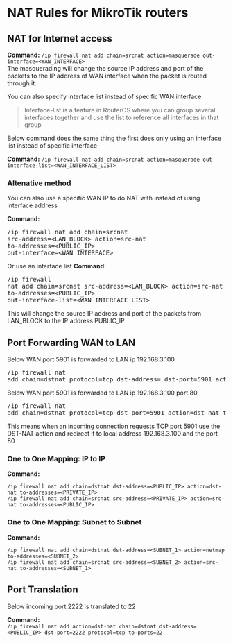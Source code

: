 # NAT Rules for MikroTik routers

## NAT for Internet access

**Command:** `/ip firewall nat add chain=srcnat action=masquerade out-interface=<WAN_INTERFACE>`  
The masquerading will change the source IP address and port of the packets to the IP address of WAN interface when the packet is routed through it. 

You can also specify interface list instead of specific WAN interface  
> Interface-list is a feature in RouterOS where you can group several interfaces together and use the list to reference all interfaces in that group   

Below command does the same thing the first does only using an interface list instead of specific interface  

**Command:** `/ip firewall nat add chain=srcnat action=masquerade out-interface-list=<WAN_INTERFACE_LIST>`


### Altenative method
You can also use a specific WAN IP to do NAT with instead of using interface address

**Command:** <pre>/ip firewall nat
add chain=srcnat src-address=<LAN_BLOCK> action=src-nat to-addresses=<PUBLIC_IP> out-interface=<WAN_INTERFACE></pre>

Or use an interface list
**Command:** <pre>/ip firewall nat
add chain=srcnat src-address=<LAN_BLOCK> action=src-nat to-addresses=<PUBLIC_IP> out-interface-list=<WAN_INTERFACE_LIST></pre>

This will change the source IP address and port of the packets from LAN_BLOCK to the IP address PUBLIC_IP



## Port Forwarding WAN to LAN
Below WAN port 5901 is forwarded to LAN ip 192.168.3.100
<pre>
/ip firewall nat
add chain=dstnat protocol=tcp dst-address=<PUBLIC_IP> dst-port=5901 action=dst-nat to-addresses=192.168.3.100
</pre>

Below WAN port 5901 is forwarded to LAN ip 192.168.3.100 port 80
<pre>
/ip firewall nat
add chain=dstnat protocol=tcp dst-port=5901 action=dst-nat to-addresses=192.168.3.100 to-ports=80
</pre>
This means when an incoming connection requests TCP port 5901 use the DST-NAT action and redirect it to local address 192.168.3.100 and the port 80


### One to One Mapping: IP to IP
**Command:**
```
/ip firewall nat add chain=dstnat dst-address=<PUBLIC_IP> action=dst-nat to-addresses=<PRIVATE_IP>
/ip firewall nat add chain=srcnat src-address=<PRIVATE_IP> action=src-nat to-addresses=<PUBLIC_IP>
```

### One to One Mapping: Subnet to Subnet
**Command:**
```
/ip firewall nat add chain=dstnat dst-address=<SUBNET_1> action=netmap to-addresses=<SUBNET_2>
/ip firewall nat add chain=srcnat src-address=<SUBNET_2> action=src-nat to-addresses=<SUBNET_1>
```

## Port Translation
Below incoming port 2222 is translated to 22

**Command:**  
`/ip firewall nat add action=dst-nat chain=dstnat dst-address=<PUBLIC_IP> dst-port=2222 protocol=tcp to-ports=22`
